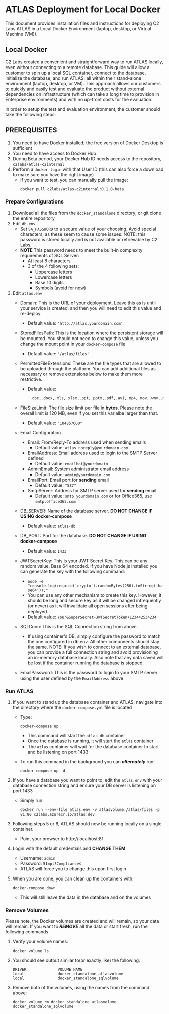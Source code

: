 # ATLAS Deployment for Local Docker
This document provides installation files and instructions for deploying C2 Labs ATLAS in a Local Docker Environment (laptop, desktop, or Virtual Machine (VM)).

## Local Docker
C2 Labs created a convenient and straightforward way to run ATLAS locally, even without connecting to a remote database. This guide will allow a customer to spin up a local SQL container, connect to the database, initialize the database, and run ATLAS; all within their stand-alone environment (laptop, desktop, or VM).  This approach allows our customers to quickly and easily test and evaluate the product without external dependencies on infrastructure (which can take a long time to provision in Enterprise environments) and with no up-front costs for the evaluation.

In order to setup the test and evaluation environment, the customer should take the following steps: 

## PREREQUISITES

1. You need to have Docker installed; the free version of Docker Desktop is sufficient
2. You need to have access to Docker Hub
3. During Beta period, your Docker Hub ID needs access to the repository, `c2labs/atlas-c2internal`
4. Perform a `docker login` with that User ID (this can also force a download to make sure you have the right image)
    - If you want to test, you can manually pull the image:
        ```
        docker pull c2labs/atlas-c2internal:0.1.0-beta
        ```

### Prepare Configurations
1. Download all the files from the `docker_standalone` directory; or git clone the entire repository
2. Edit `db.env`
    - Set `SA_PASSWORD` to a secure value of your choosing. Avoid special characters, as these seem to cause some issues.  NOTE: this password is stored locally and is not available or retrievable by C2 Labs.
    - **NOTE** This password needs to meet the built-in complexity requirements of SQL Server:
        - At least 8 characters
        - 3 of the 4 following sets:
            - Uppercase letters
            - Lowercase letters
            - Base 10 digits
            - Symbols (avoid for now)
3. Edit `atlas.env`
    - Domain: This is the URL of your deployment. Leave this as is until your service is created, and then you will need to edit this value and re-deploy
        - Default value: `'http://atlas.yourdomain.com'`
    - StoredFilesPath: This is the location where the persistent storage will be mounted. You should not need to change this value, unless you change the mount point in your `docker-compose` file
        - Default value: `'/atlas/files'`
    - PermittedFileExtensions: These are the file types that are allowed to be uploaded through the platform.  You can add additional files as necessary or remove extensions below to make them more restrictive.
        - Default value:

            ```
            '.doc,.docx,.xls,.xlsx,.ppt,.pptx,.pdf,.avi,.mp4,.mov,.wmv,.msg,.txt,.rtf,.csv,.m4v,.png,.jpg,.gif,.jpeg,.bmp,.zip,.gz,.json,.html'
            ```

    - FileSizeLimit: The file size limit per file in **bytes**. Please note the overall limit is 120 MB, even if you set this varialbe larger than that.
        - Default value: `"104857600"`
    - Email Configuration
        - Email: From/Reply-To address used when sending emails
            - Default value: `atlas_noreply@yourdomain.com`
        - EmailAddress: Email address used to login to the SMTP Server defined
            - Default value: `emailbot@yourdomain`
        - AdminEmail: System administrator email address
            - Default value: `admin@yourdomain.com`
        - EmailPort: Email port for **sending** email
            - Default value: `"587"`
        - SmtpServer: Address for SMTP server used for **sending** email
            - Default value: `smtp.yourdomain.com` or for Office365, use `smtp.office365.com`
    - DB_SERVER: Name of the database server. **DO NOT CHANGE IF USING docker-compose**
        - Default value: `atlas-db`
    - DB_PORT: Port for the database. **DO NOT CHANGE IF USING docker-compose**
        - Default value: `1433`
    - JWTSecretKey: This is your JWT Secret Key. This can be any random value, Base 64 encoded. If you have Node.js installed you can generate the key with the following command:
        - `node -e "console.log(require('crypto').randomBytes(256).toString('base64'));"`
        - You can use any other mechanism to create this key.  However, it should be long and secure key as it will be changed infrequently (or never) as it will invalidate all open sessions after being deployed.
        - Default value: `Your&SuperSecret+JWTSecretToken+123442534234`
    - SQLConn: This is the SQL Connection string from above.
        - If using container's DB, simply configure the password to match the one configured in db.env.  All other components should stay the same.  NOTE: If you wish to connect to an external database, you can provide a full connection string and avoid provisioning an in-memory database locally.  Also note that any data saved will be lost if the container running the database is stopped.
    - EmailPassword: This is the password to login to your SMTP server using the user defined by the `EmailAddress` above

### Run ATLAS
1. If you want to stand up the database container and ATLAS, navigate into the directory where the `docker-compose.yml` file is located
    - Type:

        ```
        docker-compose up
        ```

        - This command will start the `atlas-db` container
        - Once the database is running, it will start the `atlas` container
        - The `atlas` container will wait for the database container to start and be listening on port 1433
    - To run this command in the background you can **_alternately_** run:

        ```
        docker-compose up -d
        ```

2. If you have a database you want to point to, edit the `atlas.env` with your database connection string and ensure your DB server is listening on port 1433
    - Simply run:

        ```
        docker run --env-file atlas.env -v atlasvolume:/atlas/files -p 81:80 c2labs.azurecr.io/atlas:dev
        ```

3. Following steps 5 or 6, ATLAS should now be running locally on a single container.
    - Point your browser to http://localhost:81
4. Login with the default credentials and **CHANGE THEM** 
    - Username: `admin`
    - Password: `51mpl3Compliance$`
    - ATLAS will force you to change this upon first login
5. When you are done, you can clean up the containers with:

    ```
    docker-compose down
    ```

    - This will still leave the data in the database and on the volumes

### Remove Volumes
Please note, the Docker volumes are created and will remain, so your data will remain. If you want to **_REMOVE_** all the data or start fresh, run the following commands

1. Verify your volume names:

    ```
    docker volume ls
    ```

2. You should see output similar to(or exactly like) the following:

    ```
    DRIVER              VOLUME NAME
    local               docker_standalone_atlasvolume
    local               docker_standalone_sqlvolume
    ```

3. Remove both of the volumes, using the names from the command above:

    ```
    docker volume rm docker_standalone_atlasvolume docker_standalone_sqlvolume
    ```
